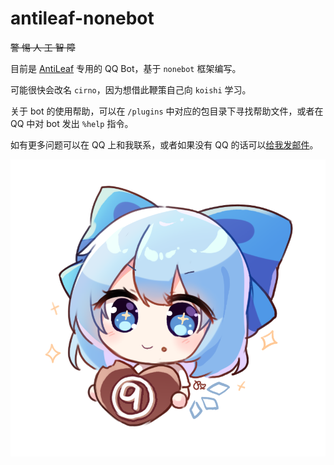 # antileaf-nonebot

~~警 惕 人 工 智 障~~

目前是 [AntiLeaf](https://github.com/antileaf) 专用的 QQ Bot，基于 `nonebot` 框架编写。

可能很快会改名 `cirno`，因为想借此鞭策自己向 `koishi` 学习。

关于 bot 的使用帮助，可以在 `/plugins` 中对应的包目录下寻找帮助文件，或者在 QQ 中对 bot 发出 `%help` 指令。

如有更多问题可以在 QQ 上和我联系，或者如果没有 QQ 的话可以[给我发邮件](mailto:antileaf@163.com)。

![cirno-icon](cirno.png)